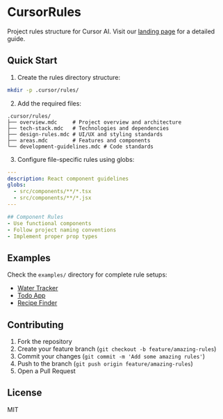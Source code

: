 # CursorRules

Project rules structure for Cursor AI. Visit our [landing page](https://blodyle.github.io/cursorrules) for a detailed guide.

## Quick Start

1. Create the rules directory structure:
```bash
mkdir -p .cursor/rules/
```

2. Add the required files:
```
.cursor/rules/
├── overview.mdc     # Project overview and architecture
├── tech-stack.mdc   # Technologies and dependencies
├── design-rules.mdc # UI/UX and styling standards
├── areas.mdc        # Features and components
└── development-guidelines.mdc # Code standards
```

3. Configure file-specific rules using globs:
```yaml
---
description: React component guidelines
globs: 
  - src/components/**/*.tsx
  - src/components/**/*.jsx
---

## Component Rules
- Use functional components
- Follow project naming conventions
- Implement proper prop types
```

## Examples

Check the `examples/` directory for complete rule setups:
- [Water Tracker](examples/water-tracker/.cursor/rules/)
- [Todo App](examples/todo-app/.cursor/rules/)
- [Recipe Finder](examples/recipe-finder/.cursor/rules/)

## Contributing

1. Fork the repository
2. Create your feature branch (`git checkout -b feature/amazing-rules`)
3. Commit your changes (`git commit -m 'Add some amazing rules'`)
4. Push to the branch (`git push origin feature/amazing-rules`)
5. Open a Pull Request

## License

MIT
